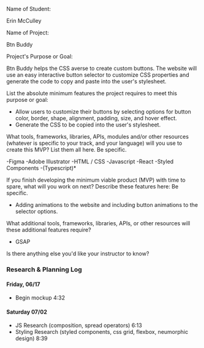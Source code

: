 Name of Student: 

Erin McCulley

Name of Project: 

Btn Buddy

Project's Purpose or Goal: 

Btn Buddy helps the CSS averse to create custom buttons. The website will use an easy interactive button selector to customize CSS properties and generate the code to copy and paste into the user's stylesheet. 

List the absolute minimum features the project requires to meet this purpose or goal:

- Allow users to customize their buttons by selecting options for button color, border, shape, alignment, padding, size, and hover effect.
- Generate the CSS to be copied into the user's stylesheet.

What tools, frameworks, libraries, APIs, modules and/or other resources (whatever is specific to your track, and your language) will you use to create this MVP? List them all here. Be specific.

-Figma
-Adobe Illustrator
-HTML / CSS
-Javascript
-React
-Styled Components
-(Typescript)*

If you finish developing the minimum viable product (MVP) with time to spare, what will you work on next? Describe these features here: Be specific.

- Adding animations to the website and including button animations to the selector options.

What additional tools, frameworks, libraries, APIs, or other resources will these additional features require?

- GSAP

Is there anything else you'd like your instructor to know?

### Research & Planning Log
#### Friday, 06/17
* Begin mockup 4:32
#### Saturday 07/02
* JS Research (composition, spread operators) 6:13
* Styling Research (styled components, css grid, flexbox, neumorphic design) 8:39
